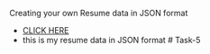 Creating your own Resume data in JSON format
 - [CLICK HERE](https://medium.com/@sreeramuidesigner/create-your-own-resume-data-in-json-format-252eac6db81a)
 - this is my resume data in JSON format
#   T a s k - 5  
 